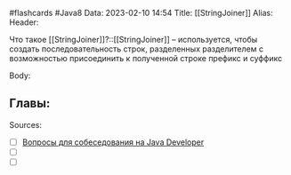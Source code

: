 #flashcards #Java8 
Data: 2023-02-10 14:54
Title: [[StringJoiner]]
Alias:
Header:

Что такое [[StringJoiner]]?::[[StringJoiner]] – используется, чтобы создать последовательность строк, разделенных разделителем с возможностью присоединить к полученной строке префикс и суффикс
<!--SR:!2023-11-03,10,430-->



Body:





Главы:
-


Sources:
- [ ] [Вопросы для собеседования на Java Developer](https://github.com/enhorse/java-interview/blob/master/README.md#%D0%9E%D0%9E%D0%9F)
- [ ] []()
- [ ] []()
